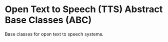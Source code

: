 # Open Text to Speech (TTS) Abstract Base Classes (ABC)

Base classes for open text to speech systems.

